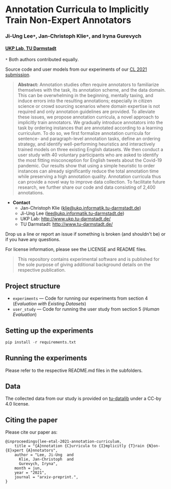 # Annotation Curricula to Implicitly Train Non-Expert Annotators
### Ji-Ung Lee`*`, Jan-Christoph Klie`*`, and Iryna Gurevych
#### [UKP Lab, TU Darmstadt](https://www.informatik.tu-darmstadt.de/ukp/ukp_home/index.en.jsp)
`*` Both authors contributed equally.

Source code and user models from our experiments of our [CL 2021 submission](). 

> **Abstract:** Annotation studies often require annotators to familiarize themselves with the task, its annotation scheme, and the data domain. This can be overwhelming in the beginning, mentally taxing, and induce errors into the resulting annotations; especially in citizen science or crowd sourcing scenarios where domain expertise is not required and only annotation guidelines are provided. To alleviate these issues, we propose annotation curricula, a novel approach to implicitly train annotators. We gradually introduce annotators into the task by ordering instances that are annotated according to a learning curriculum. To do so, we first formalize annotation curricula for sentence- and paragraph-level annotation tasks, define an ordering strategy, and identify well-performing heuristics and interactively trained models on three existing English datasets. We then conduct a user study with 40 voluntary participants who are asked to identify the most fitting misconception for English tweets about the Covid-19 pandemic. Our results show that using a simple heuristic to order instances can already significantly reduce the total annotation time while preserving a high annotation quality. Annotation curricula thus can provide a novel way to improve data collection. To facilitate future research, we further share our code and data consisting of 2,400 annotations.

* **Contact** 
    * Jan-Christoph Klie (klie@ukp.informatik.tu-darmstadt.de) 
    * Ji-Ung Lee (lee@ukp.informatik.tu-darmstadt.de) 
    * UKP Lab: http://www.ukp.tu-darmstadt.de/
    * TU Darmstadt: http://www.tu-darmstadt.de/

Drop us a line or report an issue if something is broken (and shouldn't be) or if you have any questions.

For license information, please see the LICENSE and README files.

> This repository contains experimental software and is published for the sole purpose of giving additional background details on the respective publication. 

## Project structure

* `experiments` &mdash; Code for running our experiments from section 4 (_Evaluation with Existing Datasets_)
* `user_study` &mdash; Code for running the user study from section 5 (_Human Evaluation_)

## Setting up the experiments

```python
pip install -r requirements.txt
```
## Running the experiments

Please refer to the respective README.md files in the subfolders.

## Data
The collected data from our study is provided on [tu-datalib](https://tudatalib.ulb.tu-darmstadt.de/handle/tudatalib/2783) under a CC-by 4.0 license. 


## Citing the paper

Please cite our paper as:
```
@inproceedings{lee-etal-2021-annotation-curriculum,
    title = "{A}nnotation {C}urricula to {I}mplicitly {T}rain {N}on-{E}xpert {A}nnotators",
    author = "Lee, Ji-Ung  and
      Klie, Jan-Christoph  and
      Gurevych, Iryna",    
    month = jun,
    year = "2021",
    journal = "arxiv-preprint.",   
}
```

